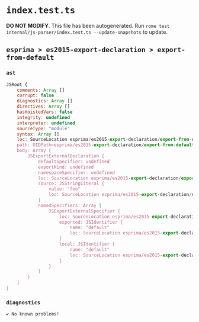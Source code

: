 # `index.test.ts`

**DO NOT MODIFY**. This file has been autogenerated. Run `rome test internal/js-parser/index.test.ts --update-snapshots` to update.

## `esprima > es2015-export-declaration > export-from-default`

### `ast`

```javascript
JSRoot {
	comments: Array []
	corrupt: false
	diagnostics: Array []
	directives: Array []
	hasHoistedVars: false
	integrity: undefined
	interpreter: undefined
	sourceType: "module"
	syntax: Array []
	loc: SourceLocation esprima/es2015-export-declaration/export-from-default/input.js 1:0-2:0
	path: UIDPath<esprima/es2015-export-declaration/export-from-default/input.js>
	body: Array [
		JSExportExternalDeclaration {
			defaultSpecifier: undefined
			exportKind: undefined
			namespaceSpecifier: undefined
			loc: SourceLocation esprima/es2015-export-declaration/export-from-default/input.js 1:0-1:28
			source: JSStringLiteral {
				value: "foo"
				loc: SourceLocation esprima/es2015-export-declaration/export-from-default/input.js 1:22-1:27
			}
			namedSpecifiers: Array [
				JSExportExternalSpecifier {
					loc: SourceLocation esprima/es2015-export-declaration/export-from-default/input.js 1:8-1:15
					exported: JSIdentifier {
						name: "default"
						loc: SourceLocation esprima/es2015-export-declaration/export-from-default/input.js 1:8-1:15 (default)
					}
					local: JSIdentifier {
						name: "default"
						loc: SourceLocation esprima/es2015-export-declaration/export-from-default/input.js 1:8-1:15 (default)
					}
				}
			]
		}
	]
}
```

### `diagnostics`

```
✔ No known problems!

```
